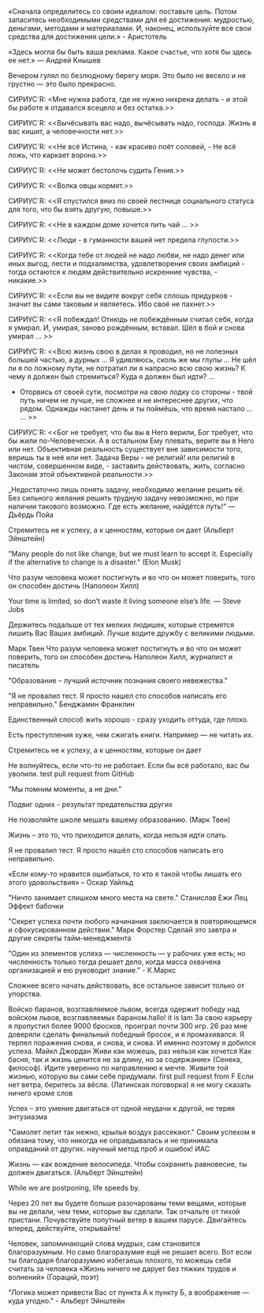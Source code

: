 «Сначала определитесь со своим идеалом: поставьте цель. Потом запаситесь необходимыми средствами для её достижения: мудростью, деньгами, методами и материалами. И, наконец, используйте все свои средства для достижения цели.» - Аристотель

«Здесь могла бы быть ваша реклама. Какое счастье, что хотя бы здесь ее нет.» ― Андрей Кнышев

Вечером гулял по безлюдному берегу моря.
Это было не весело и не грустно — это было прекрасно.

СИРИУС`R: <Мне нужна работа, где не нужно нихрена делать - и этой бы работе я отдавался всецело и без остатка.>>

СИРИУС`R: <<Вычёсывать вас надо, вычёсывать надо, господа. Жизнь в вас кишит, а человечности нет.>>

СИРИУС`R: <<Не всё Истина, - как красиво поёт соловей, - Не всё ложь, что каркает ворона.>>

СИРИУС`R: <<Не может бестолочь судить Гения.>>

СИРИУС`R: <<Волка овцы кормят.>>

СИРИУС`R: <<Я спустился вниз по своей лестнице социального статуса для того, что бы взять другую, повыше.>>

СИРИУС`R: <<Не в каждом доме хочется пить чай ... >>

СИРИУС`R: <<Люди - в гуманности вашей нет предела глупости.>>

СИРИУС`R: <<Когда тебе от людей не надо любви, не надо денег или иных выгод, лести и подхалимства, удовлетворения своих амбиций - 
тогда остаются к людям действительно искренние чувства, - никакие.>>

СИРИУС`R: <<Если вы не видите вокруг себя сплошь придурков - значит вы сами таковым и являетесь. Ибо своё не пахнет.>>

СИРИУС`R: <<Я побеждал! Отнюдь не побеждённым считал себя, когда я умирал. 
И, умирая, заново рождённым, 
вставал. Шёл в бой и снова умирал ... >>

СИРИУС`R: <<Всю жизнь свою в делах я проводил, но не полезных большей частью, а дурных ...
Я удивляюсь, сколь же мы глупы ...
Не шёл ли я по ложному пути, не потратил ли я напрасно всю свою жизнь? К чему я должен был стремиться? Куда я должен был идти? ...
 - Оторвись от своей сути, посмотри на свою лодку со стороны - твой путь ничем не лучше, не сложнее и не интереснее других, что рядом.
Однажды настанет день и ты поймёшь, что время настало ... ... >>

СИРИУС`R: <<Бог не требует, что бы вы в Него верили, Бог требует, что бы жили по-Человечески. А в остальном Ему плевать, верите вы в Него или нет.
Объективная реальность существует вне зависимости того, веришь ты в неё или нет.
Задача Веры - не религий! или религий в чистом, совершенном виде, - заставить действовать, жить, согласно Законам этой объективной реальности.>>


„Недостаточно лишь понять задачу, необходимо желание решить её. Без сильного желания решить трудную задачу невозможно, но при наличии такового возможно. Где есть желание, найдётся путь!“ —  Дьёрдь Пойа

Стремитесь не к успеху, а к ценностям, которые он дает​ (Альберт Эйнштейн)

"Many people do not like change, but we must learn to accept it. Especially if the alternative to change is a disaster." (Elon Musk)

Что разум человека может постигнуть и во что он может поверить, того он способен достичь (Наполеон Хилл)

Your time is limited, so don’t waste it living someone else’s life. 
― Steve Jobs

Держитесь подальше от тех мелких людишек, которые стремятся лишить Вас Ваших амбиций.
Лучше водите дружбу с великими людьми.

Марк Твен
Что разум человека может постигнуть и во что он может поверить, того он способен достичь
Наполеон Хилл, журналист и писатель 


"Образование – лучший источник познания своего невежества."

"Я не провалил тест. Я просто нашел сто способов написать его неправильно."
Бенджамин Франклин

Единственный способ жить хорошо - сразу уходить оттуда, где плохо.

Есть преступления хуже, чем сжигать книги. Например — не читать их.

Стремитесь не к успеху, а к ценностям, которые он дает

Не волнуйтесь, если что-то не работает. Если бы всё работало, вас бы уволили.
test pull request from GitHub

"Мы помним моменты, а не дни."

Подвиг одних - результат предательства других

Не позволяйте школе мешать вашему образованию. (Марк Твен)

Жизнь – это то, что приходится делать, когда нельзя идти спать.

Я не провалил тест. Я просто нашёл сто способов написать его неправильно.

«Если кому-то нравится ошибаться, то кто я такой чтобы лишать его этого удовольствия» – Оскар Уайльд

"Ничто занимает слишком много места на свете." 
Станислав Ежи Лец
Эффект бабочки

"Секрет успеха почти любого начинания заключается в повторяющемся и сфокусированном действии."
Марк Форстер  Сделай это завтра и другие секреты тайм-менеджмента

"Один из элементов успеха — численность — у рабочих уже есть; но численность только тогда решает дело, когда масса охвачена организацией и ею руководит знание." - К.Маркс

Сложнее всего начать действовать, все остальное зависит только от упорства.

Войско баранов, возглавляемое львом, всегда одержит победу над войском львов, возглавляемых бараном.hallo! it is Iam
За свою карьеру я пропустил более 9000 бросков, проиграл почти 300 игр. 26 раз мне доверяли сделать финальный победный бросок, и я промахивался. Я терпел поражения снова, и снова, и снова. И именно поэтому я добился успеха. Майкл Джордан
Живи как можешь, раз нельзя как хочется
Как басня, так и жизнь ценится не за длину, но за содержание» (Сенека, философ).
Идите уверенно по направлению к мечте. Живите той жизнью, которую вы сами себе придумали.
first pull request from F
Если нет ветра, беритесь за вёсла. (Латинская поговорка)
я не могу сказать ничего кроме слов

Успех – это умение двигаться от одной неудачи к другой, не теряя энтузиазма 

"Самолет летит так нежно, крылья воздух рассекают."
Своим успехом я обязана тому, что никогда не оправдывалась и не принимала оправданий от других.
научный метод проб и ошибок! ИАС

Жизнь — как вождение велосипеда. Чтобы сохранить равновесие, ты должен двигаться. (Альберт Эйнштейн)

While we are postponing, life speeds by.

Через 20 лет вы будете больше разочарованы теми вещами, которые вы не делали, чем теми, которые вы сделали. Так отчальте от тихой пристани. Почувствуйте попутный ветер в вашем парусе. Двигайтесь вперед, действуйте, открывайте!

Человек, запоминающий слова мудрых, сам становится благоразумным. Но само благоразумие ещё не решает всего. Вот если ты благодаря благоразумию избегаешь плохого, то можешь себя считать за человека
«Жизнь ничего не дарует без тяжких трудов и волнений» (Гораций, поэт)

"Логика может привести Вас от пункта А к пункту Б, а воображение — куда угодно." - Альберт Эйнштейн
